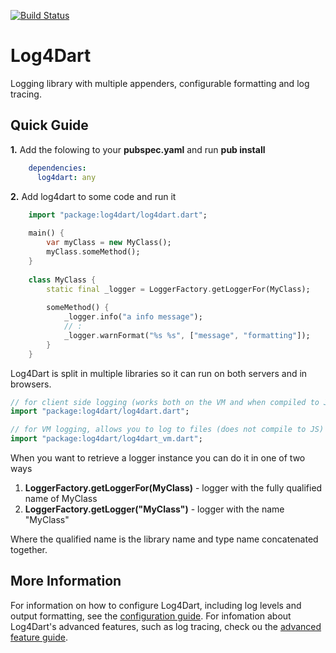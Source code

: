 [![Build Status](https://drone.io/github.com/ltackmann/log4dart/status.png)](https://drone.io/github.com/ltackmann/log4dart/latest)

Log4Dart
========
Logging library with multiple appenders, configurable formatting and log tracing.

Quick Guide
-----------

**1.** Add the folowing to your **pubspec.yaml** and run **pub install**
```yaml
	dependencies:
	  log4dart: any
```

**2.** Add log4dart to some code and run it
```dart
	import "package:log4dart/log4dart.dart";
	
	main() {
		var myClass = new MyClass();
		myClass.someMethod();
	}
		
	class MyClass {
		static final _logger = LoggerFactory.getLoggerFor(MyClass);
	
		someMethod() {
			_logger.info("a info message");
			// :
			_logger.warnFormat("%s %s", ["message", "formatting"]);
		}
	}
```

Log4Dart is split in multiple libraries so it can run on both servers and in browsers.

```dart
// for client side logging (works both on the VM and when compiled to JS)
import "package:log4dart/log4dart.dart";

// for VM logging, allows you to log to files (does not compile to JS) 
import "package:log4dart/log4dart_vm.dart";
```

When you want to retrieve a logger instance you can do it in one of two ways

 1. **LoggerFactory.getLoggerFor(MyClass)** - logger with the fully qualified name of MyClass
 1. **LoggerFactory.getLogger("MyClass")** - logger with the name "MyClass"
 
Where the qualified name is the library name and type name concatenated together.  

More Information
----------------
For information on how to configure Log4Dart, including log levels and output formatting, see 
the [configuration guide](https://github.com/ltackmann/log4dart/blob/master/doc/Config.md). For infomation about Log4Dart's advanced features, 
such as log tracing, check ou the [advanced feature guide](https://github.com/ltackmann/log4dart/blob/master/doc/Advanced.md).

[slf4j]: http://www.slf4j.org/
